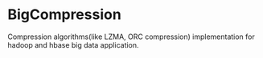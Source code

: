 # BigCompression
Compression algorithms(like LZMA, ORC compression) implementation for hadoop and hbase big data application.
